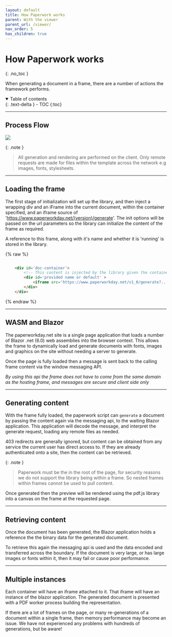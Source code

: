 ```yaml
---
layout: default
title: How Paperwork works
parent: With the viewer
parent_url: /viewer/
nav_order: 5
has_children: true
---
```


# How Paperwork works
{: .no_toc }

When generating a document in a frame, there are a number of actions the framework performs.

<details open markdown="block">
  <summary>
    Table of contents
  </summary>
  {: .text-delta }
- TOC
{:toc}
</details>

---

## Process Flow

![](https://www.paperworkday.info/assets/ProcessSlide.png)


{: .note }
> All generation and rendering are performed on the client.
> Only remote requests are made for files within the template across the network e.g images, fonts, stylesheets.

---
## Loading the frame

The first stage of initialization will set up the library, and then inject a wrapping div and an iFrame into the current document, within the container specified, and an iframe source of 'https://www.paperworkday.net/(version)/generate'. 
The init options will be passed on the url parameters so the library can initialize the content of the frame as required.

A reference to this frame, along with it's name and whether it is 'running' is stored in the library.

{% raw %}
```html

    <div id='doc-container'>
        <!-- This content is injected by the library given the container #doc-container -->
        <div id='provided name or default' >
            <iframe src='https://www.paperworkday.net/v1_0/generate?....' style='width and height etc.' ></iframe>
        </div>
    </div>

```
{% endraw %}

---

## WASM and Blazor

The paperworkday.net site is a single page application that loads a number of Blazor .net (6.0) web assemblies into the browser context. This allows the frame to dynamically load and generate documents with fonts, images and graphics on the site without needing a server to generate.

Once the page is fully loaded then a message is sent back to the calling frame content via the window messaging API.

*By using this api the frame does not have to come from the same domain as the hosting frame, and messages are secure and client side only*

---

## Generating content 

With the frame fully loaded, the paperwork script can `generate` a document by passing the content again via the messaging api, to the waiting Blazor application. 
This application will decode the message, and interpret the generate request, loading any remote files as needed.

403 redirects are generally ignored, but content can be obtained from any service the current user has direct access to. If they are already authenticated onto a site, then the content can be retrieved.

{: .note }
> Paperwork must be the in the root of the page, for security reasons we do not support the library being within a frame.
> So nested frames within frames cannot be used to pull content.

Once generated then the preview will be rendered using the pdf.js library into a canvas on the frame at the requested page.

---

## Retrieving content

Once the document has been generated, the Blazor application holds a reference the the binary data for the generated document.

To retrieve this again the messaging api is used and the data encoded and transferred across the boundary. If the document is very large, or has large images or fonts within it, then it may fail or cause poor performance.

---

## Multiple instances

Each container will have an iframe attached to it. That iframe will have an instance of the blazor application. The generated document is presented with a PDF worker process building the representation.

If there are a lot of frames on the page, or many re-generations of a document within a single frame, then memory performance may become an issue. We have not experienced any problems with hundreds of generations, but be aware!
